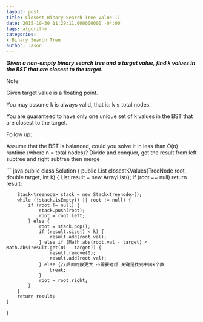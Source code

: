 ```yaml
---
layout: post
title: Closest Binary Search Tree Value II
date: 2015-10-30 11:29:11.000000000 -04:00
tags: algorithm
categories:
- Binary Search Tree
author: Jason
---
```

<p><strong><em>Given a non-empty binary search tree and a target value, find k values in the BST that are closest to the target.</em></strong></p>

Note:</p>
Given target value is a floating point.</p>
You may assume k is always valid, that is: k ≤ total nodes.</p>
You are guaranteed to have only one unique set of k values in the BST that are closest to the target.</p>
<p>Follow up:</p>
Assume that the BST is balanced, could you solve it in less than O(n) runtime (where n = total nodes)? Divide and conquer, get the result from left subtree and right subtree then merge</p>
``` java
public class Solution {
    public List<integer> closestKValues(TreeNode root, double target, int k) {
        List<integer> result = new ArrayList<integer>();
        if (root == null) return result;
        
        Stack<treenode> stack = new Stack<treenode>();
        while (!stack.isEmpty() || root != null) {
            if (root != null) {
                stack.push(root);
                root = root.left;
            } else {
                root = stack.pop();
                if (result.size() < k) {
                    result.add(root.val);
                } else if (Math.abs(root.val - target) < Math.abs(result.get(0) - target)) {
                    result.remove(0);
                    result.add(root.val);
                } else {//后面的数更大 不需要考虑 关键是找到中间k个数
                    break;
                }
                root = root.right;
            }
        }
        return result;
    }
}
```
